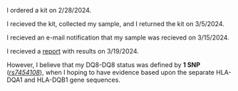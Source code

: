 I ordered a kit on 2/28/2024.

I recieved the kit, collected my sample, and I returned the kit on 3/5/2024.

I recieved an e-mail notification that my sample was recieved on 3/15/2024.

I recieved a [report]() with results on 3/19/2024.

However, I believe that my DQ8-DQ8 status was defined by **1 SNP** (*[rs7454108](https://www.ncbi.nlm.nih.gov/snp/rs7454108)*), when I hoping to have evidence based upon the separate HLA-DQA1 and HLA-DQB1 gene sequences.
